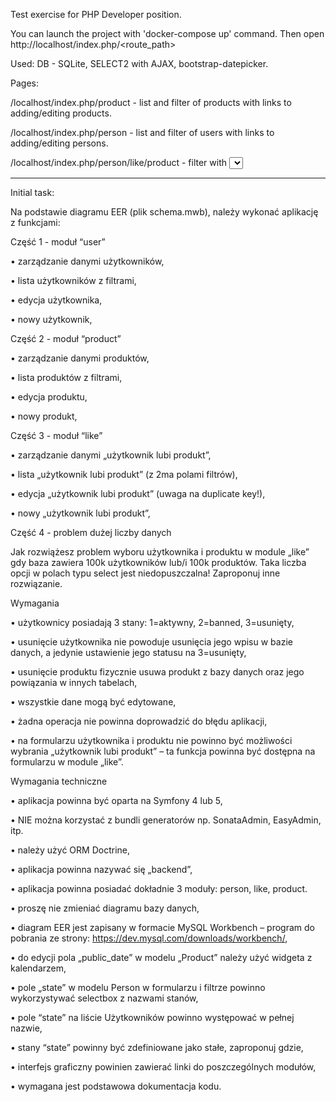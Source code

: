 Test exercise for PHP Developer position.

You can launch the project with 'docker-compose up' command. Then open http://localhost/index.php/<route_path>

Used: DB - SQLite, SELECT2 with AJAX, bootstrap-datepicker.


Pages:

/localhost/index.php/product - list and filter of products with links to adding/editing products.

/localhost/index.php/person - list and filter of users with links to adding/editing persons.

/localhost/index.php/person/like/product -  filter with <select> fields (used Select2-ajax plugin)  for user's preferencies/product's lovers with links to adding/remowing user's likes or links to adding/removing product's lovers

________________________________________________________

		

Initial task: 


Na podstawie diagramu EER (plik schema.mwb), należy wykonać aplikację z funkcjami:


Część 1 - moduł “user”


•	zarządzanie danymi użytkowników,

•	lista użytkowników z filtrami,

•	edycja użytkownika,

•	nowy użytkownik,


Część 2 - moduł “product”

•	zarządzanie danymi produktów,

•	lista produktów z filtrami,

• edycja produktu,

•	nowy produkt,


Część 3 - moduł “like”

•	zarządzanie danymi „użytkownik lubi produkt”,

•	lista „użytkownik lubi produkt” (z 2ma polami filtrów),

•	edycja „użytkownik lubi produkt” (uwaga na duplicate key!),

•	nowy „użytkownik lubi produkt”,


Część 4 - problem dużej liczby danych

Jak rozwiążesz problem wyboru użytkownika i produktu w module „like” gdy baza zawiera 100k użytkowników lub/i 100k produktów. Taka liczba opcji w polach typu select jest niedopuszczalna! Zaproponuj inne rozwiązanie.


Wymagania

•	użytkownicy posiadają 3 stany: 1=aktywny, 2=banned, 3=usunięty,

•	usunięcie użytkownika nie powoduje usunięcia jego wpisu w bazie danych, a jedynie ustawienie jego statusu na 3=usunięty,

•	usunięcie produktu fizycznie usuwa produkt z bazy danych oraz jego powiązania w innych tabelach,

•	wszystkie dane mogą być edytowane,

•	żadna operacja nie powinna doprowadzić do błędu aplikacji,

•	na formularzu użytkownika i produktu nie powinno być możliwości wybrania „użytkownik lubi produkt” – ta funkcja powinna być dostępna na formularzu w module „like”.


Wymagania techniczne

•	aplikacja powinna być oparta na Symfony 4 lub 5,

•	NIE można korzystać z bundli generatorów np. SonataAdmin, EasyAdmin, itp.

•	należy użyć ORM Doctrine,

•	aplikacja powinna nazywać się „backend”,

•	aplikacja powinna posiadać dokładnie 3 moduły: person, like, product.

•	proszę nie zmieniać diagramu bazy danych,

•	diagram EER jest zapisany w formacie MySQL Workbench – program do pobrania ze strony: https://dev.mysql.com/downloads/workbench/,

•	do edycji pola „public_date” w modelu „Product” należy użyć widgeta z kalendarzem,

•	pole „state” w modelu Person w formularzu i filtrze powinno wykorzystywać selectbox z nazwami stanów,

•	pole “state” na liście Użytkowników powinno występować w pełnej nazwie,

•	stany “state” powinny być zdefiniowane jako stałe, zaproponuj gdzie,

•	interfejs graficzny powinien zawierać linki do poszczególnych modułów,

•	wymagana jest podstawowa dokumentacja kodu.
